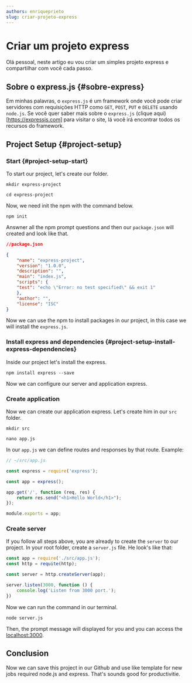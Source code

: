 ```yaml
---
authors: enriqueprieto
slug: criar-projeto-express
---
```


# Criar um projeto express

Olá pessoal, neste artigo eu vou criar um simples projeto express e compartilhar com você cada passo.

<!--truncate-->

## Sobre o express.js {#sobre-express}

Em minhas palavras, o `express.js` é um framework onde você pode criar servidores com requisições HTTP como `GET`, `POST`, `PUT` e `DELETE` usando `node.js`. Se você quer saber mais sobre o `express.js` (clique aqui)[https://expressjs.com] para visitar o site, lá você irá encontrar todos os recursos do framework.

## Project Setup {#project-setup}

### Start {#project-setup-start}

To start our project, let's create our folder.

```
mkdir express-project

cd express-project
```

Now, we need init the npm with the command below.

```
npm init
```

Answner all the npm prompt questions and then our `package.json` will created and look like that.

```JSON
//package.json

{
    "name": "express-project",
    "version": "1.0.0",
    "description": "",
    "main": "index.js",
    "scripts": {
    "test": "echo \"Error: no test specified\" && exit 1"
    },
    "author": "",
    "license": "ISC"
}

```

Now we can use the npm to install packages in our project, in this case we will install the `express.js`.

### Install express and dependencies {#project-setup-install-express-dependencies}

Inside our project let's install the express.

```
npm install express --save
```
Now we can configure our server and application express.

### Create application

Now we can create our application express. Let's create him in our `src` folder.
```
mkdir src

nano app.js
```

In our `app.js` we can define routes and responses by that route. Example:

```js
// ~/src/app.js

const express = require('express');

const app = express();

app.get('/', function (req, res) {
    return res.send("<h1>Hello World</h1>");
});

module.exports = app;

```

### Create server

If you follow all steps above, you are already to create the `server` to our project. In your root folder, create a `server.js` file. He look's like that:

```js
const app = require('./src/app.js');
const http = requite(http);

const server = http.createServer(app);

server.listen(3000, function () {
    console.log('Listen from 3000 port.');
})

```

Now we can run the command in our terminal.

```
node server.js
```

Then, the prompt message will displayed for you and you can access the [localhost:3000](localhost:3000).

## Conclusion

Now we can save this project in our Github and use like template for new jobs required node.js and express. That's sounds good for productivitie.
